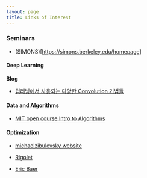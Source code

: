 ```yaml
---
layout: page
title: Links of Interest
---
```

### Seminars
- (SIMONS)[https://simons.berkeley.edu/homepage]

#### Deep Learning ####
**Blog**
- [딥러닝에서 사용되는 다양한 Convolution 기법들](https://eehoeskrap.tistory.com/431)

#### Data and Algorithms ####
- [MIT open course Intro to Algorithms](https://www.youtube.com/playlist?list=PLUl4u3cNGP63EdVPNLG3ToM6LaEUuStEY)

#### Optimization ####
- [michaelzibulevsky website](https://sites.google.com/site/michaelzibulevsky/)

- [Rigolet](https://math.mit.edu/~rigollet/)

- [Eric Baer](https://www.stat.uchicago.edu/~ebaer/)
